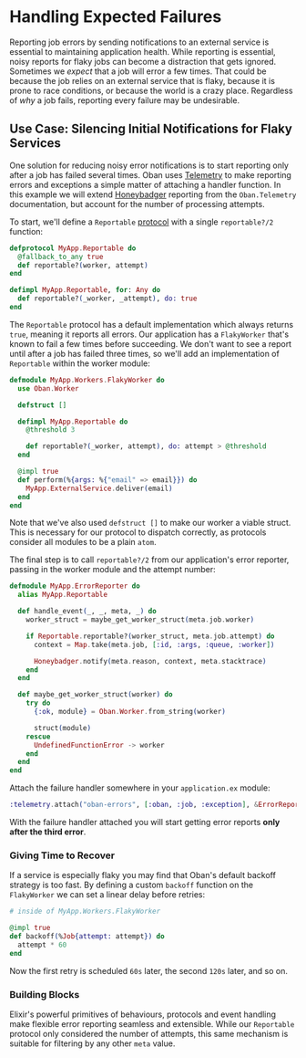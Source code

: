# Handling Expected Failures

Reporting job errors by sending notifications to an external service is
essential to maintaining application health. While reporting is essential, noisy
reports for flaky jobs can become a distraction that gets ignored. Sometimes we
_expect_ that a job will error a few times. That could be because the job relies
on an external service that is flaky, because it is prone to race conditions, or
because the world is a crazy place. Regardless of _why_ a job fails, reporting
every failure may be undesirable.

## Use Case: Silencing Initial Notifications for Flaky Services

One solution for reducing noisy error notifications is to start reporting only
after a job has failed several times. Oban uses [Telemetry][tele] to make
reporting errors and exceptions a simple matter of attaching a handler function.
In this example we will extend [Honeybadger][hb] reporting from the
`Oban.Telemetry` documentation, but account for the number of processing attempts.

To start, we'll define a `Reportable` [protocol][pro] with a single
`reportable?/2` function:

```elixir
defprotocol MyApp.Reportable do
  @fallback_to_any true
  def reportable?(worker, attempt)
end

defimpl MyApp.Reportable, for: Any do
  def reportable?(_worker, _attempt), do: true
end
```

The `Reportable` protocol has a default implementation which always returns
`true`, meaning it reports all errors. Our application has a `FlakyWorker`
that's known to fail a few times before succeeding. We don't want to see a
report until after a job has failed three times, so we'll add an implementation
of `Reportable` within the worker module:

```elixir
defmodule MyApp.Workers.FlakyWorker do
  use Oban.Worker

  defstruct []

  defimpl MyApp.Reportable do
    @threshold 3

    def reportable?(_worker, attempt), do: attempt > @threshold
  end

  @impl true
  def perform(%{args: %{"email" => email}}) do
    MyApp.ExternalService.deliver(email)
  end
end
```

Note that we've also used `defstruct []` to make our worker a viable struct.
This is necessary for our protocol to dispatch correctly, as protocols consider
all modules to be a plain `atom`.

The final step is to call `reportable?/2` from our application's error reporter,
passing in the worker module and the attempt number:

```elixir
defmodule MyApp.ErrorReporter do
  alias MyApp.Reportable

  def handle_event(_, _, meta, _) do
    worker_struct = maybe_get_worker_struct(meta.job.worker)

    if Reportable.reportable?(worker_struct, meta.job.attempt) do
      context = Map.take(meta.job, [:id, :args, :queue, :worker])

      Honeybadger.notify(meta.reason, context, meta.stacktrace)
    end
  end

  def maybe_get_worker_struct(worker) do
    try do
      {:ok, module} = Oban.Worker.from_string(worker)

      struct(module)
    rescue
      UndefinedFunctionError -> worker
    end
  end
end
```

Attach the failure handler somewhere in your `application.ex` module:

```elixir
:telemetry.attach("oban-errors", [:oban, :job, :exception], &ErrorReporter.handle_event/4, nil)
```

With the failure handler attached you will start getting error reports **only
after the third error**.

### Giving Time to Recover

If a service is especially flaky you may find that Oban's default backoff
strategy is too fast. By defining a custom `backoff` function on the
`FlakyWorker` we can set a linear delay before retries:

```elixir
# inside of MyApp.Workers.FlakyWorker

@impl true
def backoff(%Job{attempt: attempt}) do
  attempt * 60
end
```

Now the first retry is scheduled `60s` later, the second `120s` later, and so on.

### Building Blocks

Elixir's powerful primitives of behaviours, protocols and event handling make
flexible error reporting seamless and extensible. While our `Reportable`
protocol only considered the number of attempts, this same mechanism is suitable
for filtering by any other `meta` value.

[tele]: https://github.com/beam-telemetry/telemetry
[hb]: https://www.honeybadger.io/
[pro]: https://hexdocs.pm/elixir/Protocol.html
